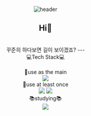 <div align="center">

![header](https://capsule-render.vercel.app/api?type=slice&color=timeAuto&height=100&section=header&text=Jiryeong's%20github&fontSize=50)
</br>
## Hi👋 
</br>
꾸준히 하다보면 길이 보이겠죠?
---
</br>
💻Tech Stack💻
</br>
</br>
📝use as the main
</br>
<img src="https://img.shields.io/badge/C++-00599C?style=for-the-badge&logo=cplusplus&logoColor=white">
</br>
📝use at least once
</br>

<img src="https://img.shields.io/badge/html-E34F26?style=for-the-badge&logo=html5&logoColor=white">
<img src="https://img.shields.io/badge/css-1572B6?style=for-the-badge&logo=css3&logoColor=white">
</br>
📚studying📚
</br>
<img src="https://img.shields.io/badge/Unity-0000?style=for-the-badge&logo=unity&logoColor=white">
